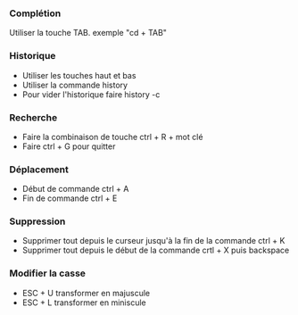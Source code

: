 ### Complétion
Utiliser la touche TAB. exemple "cd + TAB"

### Historique
- Utiliser les touches haut et bas 
- Utiliser la commande history 
- Pour vider l'historique faire history -c

### Recherche
- Faire la combinaison de touche ctrl + R + mot clé
- Faire ctrl + G pour quitter

### Déplacement
- Début de commande ctrl + A
- Fin de commande ctrl + E

### Suppression
- Supprimer tout depuis le curseur jusqu'à la fin de la commande ctrl + K
- Supprimer tout depuis le début de la commande crtl + X puis backspace

### Modifier la casse
- ESC + U transformer en majuscule
- ESC + L transformer en miniscule
